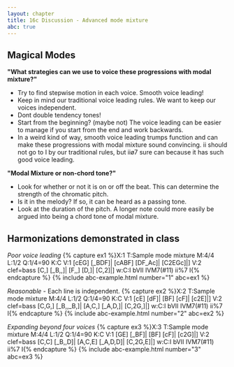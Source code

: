 ```yaml
---
layout: chapter
title: 16c Discussion - Advanced mode mixture
abc: true
---
```


## Magical Modes

**"What strategies can we use to voice these progressions with modal mixture?"**
- Try to find stepwise motion in each voice. Smooth voice leading!
- Keep in mind our traditional voice leading rules. We want to keep our voices independent.
- Dont double tendency tones!
- Start from the beginning? (maybe not) The voice leading can be easier to manage if you start from the end and work backwards.
- In a weird kind of way, smooth voice leading trumps function and can make these progressions with modal mixture sound convincing. ii should not go to I by our traditional rules, but iiø7 sure can because it has such good voice leading.

**"Modal Mixture or non-chord tone?"**
- Look for whether or not it is on or off the beat. This can determine the strength of the chromatic pitch.
- Is it in the melody? If so, it can be heard as a passing tone.
- Look at the duration of the pitch. A longer note could more easily be argued into being a chord tone of modal mixture.

## Harmonizations demonstrated in class

*Poor voice leading*
{% capture ex1 %}X:1
T:Sample mode mixture
M:4/4
L:1/2
Q:1/4=90
K:C
V:1
[cEG] [_BDF]| [cABF] [DF_Ac]| [C2EGc]|]
V:2 clef=bass
[C,] [_B,,]| [F,,] [D,]| [C,2]|]
w:C:I bVII IVM7(#11) ii%7 I{% endcapture %}
{% include abc-example.html number="1" abc=ex1 %}

*Reasonable* - Each line is independent.
{% capture ex2 %}X:2
T:Sample mode mixture
M:4/4
L:1/2
Q:1/4=90
K:C
V:1
[cE] [dF]| [BF] [cF]| [c2E]|]
V:2 clef=bass
[C,G,] [_B,,_B,]| [A,C,] [_A,D,]| [C,2G,]|]
w:C:I bVII IVM7(#11) ii%7 I{% endcapture %}
{% include abc-example.html number="2" abc=ex2 %}

*Expanding beyond four voices*
{% capture ex3 %}X:3
T:Sample mode mixture
M:4/4
L:1/2
Q:1/4=90
K:C
V:1
[GE] [_BF]| [BF] [cF]| [c2G]|]
V:2 clef=bass
[C,C] [_B,,D]| [A,C,E] [_A,D,D]| [C,2G,E]|]
w:C:I bVII IVM7(#11) ii%7 I{% endcapture %}
{% include abc-example.html number="3" abc=ex3 %}